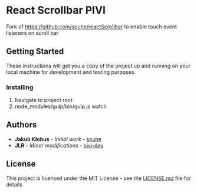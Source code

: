 # React Scrollbar PIVI

Fork of https://github.com/souhe/reactScrollbar to enable touch event listeners on scroll bar

## Getting Started

These instructions will get you a copy of the project up and running on your local machine for development and testing purposes.

### Installing

1. Navigate to project root
2. node_modules/gulp/bin/gulp.js watch

## Authors

- **Jakub Kłobus** - _Initial work_ - [souhe](https://github.com/souhe)
- **JLR** - _Minor modifications_ - [pivi-dev](https://github.com/pivi-dev)

## License

This project is licensed under the MIT License - see the [LICENSE.md](LICENSE.md) file for details
